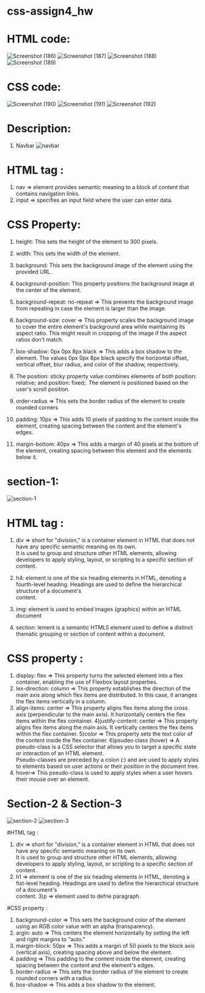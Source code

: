 # css-assign4_hw 
# HTML code:
![Screenshot (186)](https://github.com/mansi2020/css-assign4_hw/assets/57188328/9bc606c9-2c00-47f7-b2d4-9fd6fa7fbaba)
![Screenshot (187)](https://github.com/mansi2020/css-assign4_hw/assets/57188328/28b6d98c-158c-447a-b009-f750e8d3fa76)
![Screenshot (188)](https://github.com/mansi2020/css-assign4_hw/assets/57188328/fdfbe2b6-d056-4cc4-bef0-b2d0d6abe8d2)
![Screenshot (189)](https://github.com/mansi2020/css-assign4_hw/assets/57188328/6c794462-dc8a-4b9e-8d1f-67c3445634f2)

  
# CSS code:
![Screenshot (190)](https://github.com/mansi2020/css-assign4_hw/assets/57188328/73c3fa29-daa2-4794-867b-b308ba94984f)
![Screenshot (191)](https://github.com/mansi2020/css-assign4_hw/assets/57188328/5fa3c4af-8c3a-42a2-8c17-42f9e3daaf49)
![Screenshot (192)](https://github.com/mansi2020/css-assign4_hw/assets/57188328/0762b425-5196-4b52-965c-1cc7f3e388f8)  

# Description:
1. Navbar
![navbar](https://github.com/mansi2020/css-assign4_hw/assets/57188328/f63e2a5a-b0f5-47d9-8aba-931a794b8349)

# HTML tag :  
1) nav => element provides semantic meaning to a block of content that contains navigation links.
2) input => specifies an input field where the user can enter data.

# CSS Property: 
1) height: This sets the height of the element to 300 pixels.  

2) width: This sets the width of the element.    

3) background:  This sets the background image of the element using the provided URL.  

4) background-position:  This property positions the background image at the center of the element.   

5) background-repeat: no-repeat => This prevents the background image from repeating in case the element is larger than the image.


6) background-size: cover  => This property scales the background image to cover the entire element's background area while maintaining its   
aspect ratio. This might result in cropping of the image if the aspect ratios don't match.  

7) box-shadow: 0px 0px 8px black =>  This adds a box shadow to the element. The values 0px 0px 8px black specify the horizontal offset,   
vertical offset, blur radius, and color of the shadow, respectively.

8) The position: sticky property value combines elements of both position: relative; and position: fixed;. The element is positioned based on the user's
 scroll position. 

9) order-radius => This sets the border radius of the element to create rounded corners  

10) padding: 10px => This adds 10 pixels of padding to the content inside the element, creating spacing between the content and the element's edges.

11) margin-bottom: 40px  => This adds a margin of 40 pixels at the bottom of the element, creating spacing between this element and the elements below it.


# section-1:
![section-1](https://github.com/mansi2020/css-assign4_hw/assets/57188328/a6488b63-59ea-46db-b36a-711f89b9ad8e)

# HTML tag :    
1) div => short for "division," is a container element in HTML that does not have any specific semantic meaning on its own.   
It is used to group and structure other HTML elements, allowing developers to apply styling, layout, or scripting to a specific section of content.  

2) h4:  element is one of the six heading elements in HTML, denoting a fourth-level heading. Headings are used to define the hierarchical structure of a document's  
content.  

3) img:  element is used to embed images (graphics) within an HTML document  

4) section:  lement is a semantic HTML5 element used to define a distinct thematic grouping or section of content within a document.  

# CSS property : 
1) display: flex => This property turns the selected element into a flex container, enabling the use of Flexbox layout properties.  
2) lex-direction: column => This property establishes the direction of the main axis along which flex items are distributed. In this case,
 it arranges the flex items vertically in a column.
3) align-items: center => This property aligns flex items along the cross axis (perpendicular to the main axis). It horizontally centers the
flex items within the flex container.
4)justify-content: center => This property aligns flex items along the main axis. It vertically centers the flex items within the flex container.
5)color => This property sets the text color of the content inside the flex container.
6)psudeo class (hover) =>  A pseudo-class is a CSS selector that allows you to target a specific state or interaction of an HTML element.    
Pseudo-classes are preceded by a colon (:) and are used to apply styles to elements based on user actions or their position in the document tree.
7) hover=> This pseudo-class is used to apply styles when a user hovers their mouse over an element.
 

# Section-2 & Section-3
![section-2](https://github.com/mansi2020/css-assign4_hw/assets/57188328/0d02866d-8483-429f-b375-4affc9df085c)
![section-3](https://github.com/mansi2020/css-assign4_hw/assets/57188328/5b34b57f-4d57-4496-bd1a-86592852e7d9)  

#HTML tag :   
1) div => short for "division," is a container element in HTML that does not have any specific semantic meaning on its own.   
It is used to group and structure other HTML elements, allowing developers to apply styling, layout, or scripting to a specific section of content.  
2) h1 =>  element is one of the six heading elements in HTML, denoting a fist-level heading. Headings are used to define the hierarchical structure of a document's  
content. 
3)p => element used to defne paragraph.

#CSS property :  
1) background-color => This sets the background color of the element using an RGB color value with an alpha (transparency).
2) argin: auto => This centers the element horizontally by setting the left and right margins to "auto."
3) margin-block: 50px => This adds a margin of 50 pixels to the block axis (vertical axis), creating spacing above and below the element.
4) padding  => This padding to the content inside the element, creating spacing between the content and the element's edges.
5) border-radius => This sets the border radius of the element to create rounded corners with a radius.
6) box-shadow => This adds a box shadow to the element.




 
















